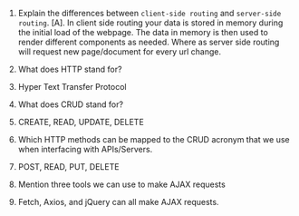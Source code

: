 1.  Explain the differences between `client-side routing` and `server-side routing`.
[A].  In client side routing your data is stored in memory during the initial load of the webpage. The data in memory is then used to render different components as needed. Where as server side routing will request new page/document for every url change.

2.  What does HTTP stand for?
2.  Hyper Text Transfer Protocol

3.  What does CRUD stand for?
3.  CREATE, READ, UPDATE, DELETE

4.  Which HTTP methods can be mapped to the CRUD acronym that we use when interfacing with APIs/Servers.
4.  POST, READ, PUT, DELETE

5.  Mention three tools we can use to make AJAX requests
5. Fetch, Axios, and jQuery can all make AJAX requests.
